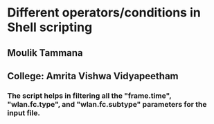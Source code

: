 #  Different operators/conditions in Shell scripting
## Moulik Tammana
## College: Amrita Vishwa Vidyapeetham


### The script helps in filtering all the "frame.time", "wlan.fc.type", and "wlan.fc.subtype" parameters for the input file.

